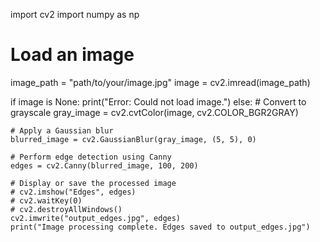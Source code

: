 
import cv2
import numpy as np

# Load an image
image_path = "path/to/your/image.jpg"
image = cv2.imread(image_path)

if image is None:
    print("Error: Could not load image.")
else:
    # Convert to grayscale
    gray_image = cv2.cvtColor(image, cv2.COLOR_BGR2GRAY)

    # Apply a Gaussian blur
    blurred_image = cv2.GaussianBlur(gray_image, (5, 5), 0)

    # Perform edge detection using Canny
    edges = cv2.Canny(blurred_image, 100, 200)

    # Display or save the processed image
    # cv2.imshow("Edges", edges)
    # cv2.waitKey(0)
    # cv2.destroyAllWindows()
    cv2.imwrite("output_edges.jpg", edges)
    print("Image processing complete. Edges saved to output_edges.jpg")
